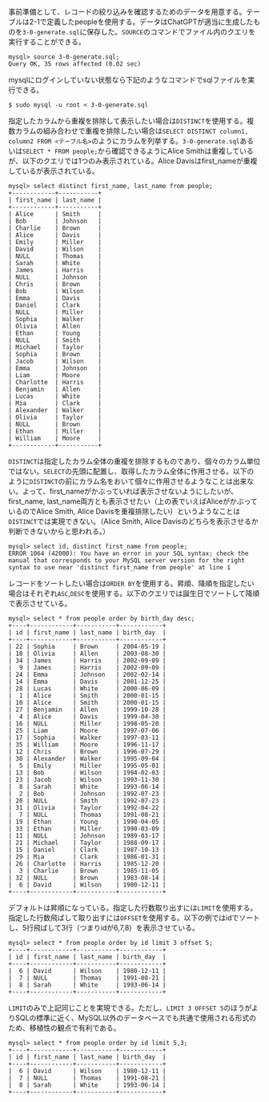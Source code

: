 事前準備として、レコードの絞り込みを確認するためのデータを用意する。テーブルは2-1で定義したpeopleを使用する。データはChatGPTが適当に生成したものを`3-0-generate.sql`に保存した。`SOURCE`のコマンドでファイル内のクエリを実行することができる。
```
mysql> source 3-0-generate.sql;
Query OK, 35 rows affected (0.02 sec)
```
mysqlにログインしていない状態なら下記のようなコマンドでsqlファイルを実行できる。
```
$ sudo mysql -u root < 3-0-generate.sql
```

指定したカラムから重複を排除して表示したい場合は`DISTINCT`を使用する。複数カラムの組み合わせで重複を排除したい場合は`SELECT DISTINCT column1, column2 FROM <テーブル名>`のようにカラムを列挙する。`3-0-generate.sql`あるいは`SELECT * FROM people;`から確認できるようにAlice Smithは重複しているが、以下のクエリでは1つのみ表示されている。Alice Davisはfirst_nameが重複しているが表示されている。
```
mysql> select distinct first_name, last_name from people;
+------------+-----------+
| first_name | last_name |
+------------+-----------+
| Alice      | Smith     |
| Bob        | Johnson   |
| Charlie    | Brown     |
| Alice      | Davis     |
| Emily      | Miller    |
| David      | Wilson    |
| NULL       | Thomas    |
| Sarah      | White     |
| James      | Harris    |
| NULL       | Johnson   |
| Chris      | Brown     |
| Bob        | Wilson    |
| Emma       | Davis     |
| Daniel     | Clark     |
| NULL       | Miller    |
| Sophia     | Walker    |
| Olivia     | Allen     |
| Ethan      | Young     |
| NULL       | Smith     |
| Michael    | Taylor    |
| Sophia     | Brown     |
| Jacob      | Wilson    |
| Emma       | Johnson   |
| Liam       | Moore     |
| Charlotte  | Harris    |
| Benjamin   | Allen     |
| Lucas      | White     |
| Mia        | Clark     |
| Alexander  | Walker    |
| Olivia     | Taylor    |
| NULL       | Brown     |
| Ethan      | Miller    |
| William    | Moore     |
+------------+-----------+
```
`DISTINCT`は指定したカラム全体の重複を排除するものであり、個々のカラム単位ではない。`SELECT`の先頭に配置し、取得したカラム全体に作用させる。以下のように`DISTINCT`の前にカラム名をおいて個々に作用させるようなことは出来ない。よって、first_nameがかぶっていれば表示させないようにしたいが、first_name, last_name両方とも表示させたい（上の表でいえばAliceがかぶっているのでAlice Smith, Alice Davisを重複排除したい）というようなことは`DISTINCT`では実現できない。（Alice Smith, Alice Davisのどちらを表示させるか判断できないからと思われる。）
```
mysql> select id, distinct first_name from people;
ERROR 1064 (42000): You have an error in your SQL syntax; check the manual that corresponds to your MySQL server version for the right syntax to use near 'distinct first_name from people' at line 1
```
レコードをソートしたい場合は`ORDER BY`を使用する。昇順、降順を指定したい場合はそれぞれ`ASC`,`DESC`を使用する。以下のクエリでは誕生日でソートして降順で表示させている。
```
mysql> select * from people order by birth_day desc;
+----+------------+-----------+------------+
| id | first_name | last_name | birth_day  |
+----+------------+-----------+------------+
| 22 | Sophia     | Brown     | 2004-05-19 |
| 18 | Olivia     | Allen     | 2003-08-30 |
| 34 | James      | Harris    | 2002-09-09 |
|  9 | James      | Harris    | 2002-09-09 |
| 24 | Emma       | Johnson   | 2002-02-14 |
| 14 | Emma       | Davis     | 2001-12-25 |
| 28 | Lucas      | White     | 2000-06-09 |
|  1 | Alice      | Smith     | 2000-01-15 |
| 10 | Alice      | Smith     | 2000-01-15 |
| 27 | Benjamin   | Allen     | 1999-10-28 |
|  4 | Alice      | Davis     | 1999-04-30 |
| 16 | NULL       | Miller    | 1998-05-20 |
| 25 | Liam       | Moore     | 1997-07-06 |
| 17 | Sophia     | Walker    | 1997-03-11 |
| 35 | William    | Moore     | 1996-11-17 |
| 12 | Chris      | Brown     | 1996-07-29 |
| 30 | Alexander  | Walker    | 1995-09-04 |
|  5 | Emily      | Miller    | 1995-05-01 |
| 13 | Bob        | Wilson    | 1994-02-03 |
| 23 | Jacob      | Wilson    | 1993-11-30 |
|  8 | Sarah      | White     | 1993-06-14 |
|  2 | Bob        | Johnson   | 1992-07-23 |
| 20 | NULL       | Smith     | 1992-07-23 |
| 31 | Olivia     | Taylor    | 1992-04-22 |
|  7 | NULL       | Thomas    | 1991-08-21 |
| 19 | Ethan      | Young     | 1990-04-05 |
| 33 | Ethan      | Miller    | 1990-03-09 |
| 11 | NULL       | Johnson   | 1989-03-17 |
| 21 | Michael    | Taylor    | 1988-09-17 |
| 15 | Daniel     | Clark     | 1987-10-13 |
| 29 | Mia        | Clark     | 1986-01-31 |
| 26 | Charlotte  | Harris    | 1985-12-20 |
|  3 | Charlie    | Brown     | 1985-11-05 |
| 32 | NULL       | Brown     | 1983-08-14 |
|  6 | David      | Wilson    | 1980-12-11 |
+----+------------+-----------+------------+
```
デフォルトは昇順になっている。指定した行数取り出すには`LIMIT`を使用する。指定した行数飛ばして取り出すには`OFFSET`を使用する。以下の例ではidでソートし、5行飛ばして3行（つまりidが6,7,8）を表示させている。
```
mysql> select * from people order by id limit 3 offset 5;
+----+------------+-----------+------------+
| id | first_name | last_name | birth_day  |
+----+------------+-----------+------------+
|  6 | David      | Wilson    | 1980-12-11 |
|  7 | NULL       | Thomas    | 1991-08-21 |
|  8 | Sarah      | White     | 1993-06-14 |
+----+------------+-----------+------------+
```
`LIMIT`のみで上記同じことを実現できる。ただし、`LIMIT 3 OFFSET 5`のほうがよりSQLの標準に近く、MySQL以外のデータベースでも共通で使用される形式のため、移植性の観点で有利である。
```
mysql> select * from people order by id limit 5,3;
+----+------------+-----------+------------+
| id | first_name | last_name | birth_day  |
+----+------------+-----------+------------+
|  6 | David      | Wilson    | 1980-12-11 |
|  7 | NULL       | Thomas    | 1991-08-21 |
|  8 | Sarah      | White     | 1993-06-14 |
+----+------------+-----------+------------+
```